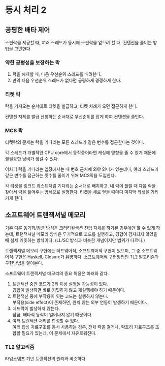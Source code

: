 # 동시 처리 2

## 공평한 배타 제어

스핀락을 제공할 때, 여러 스레드가 동시에 스핀락을 얻으려 할 때, 컨텐션을 줄이는 방법을 고안한다.

### 약한 공평성을 보장하는 락

1. 락을 해제할 때, 다음 우선순위 스레드를 배려한다.
2. 만약 다음 우선순위 스레드가 없다면 공평하게 경쟁하게 한다.

### 티켓 락

락을 가져오는 순서대로 티켓을 발급하고, 티켓 차례가 오면 접근하게 한다.

컨텐션 자체를 발급 신청하는 순서대로 우선순위를 잡게 하여 컨텐션을 줄인다.

### MCS 락

티켓락의 문제는 락을 기다리는 모든 스레드가 같은 변수를 접근한다는 것이다.

각 스레드가 개별적인 CPU core에서 동작중이라면 캐싱에 영향을 줄 수 있기 때문에 불필요한 낭비가 생길 수 있다.

어차피 락을 기다리는 입장에서는 내 번호 근처에 와야 의미가 있는데다, 여러 스레드가 같은 변수를 접근하는 횟수를 줄이기 위해 MCS락을 도입한다.

각 티켓을 링크드 리스트처럼 기다리는 순서대로 배치하고, 내 락이 풀릴 때 다음 락을 찾아서 락을 풀어주는 방식으로 실행한다. 티켓을 새로 얻을 때마다 마지막 티켓을 가리키게 한다.

## 소프트웨어 트랜잭셔널 메모리

기존 다룬 동기화/잠금 방식은 크리티컬섹션 진입 자체를 허가된 경우에만 할 수 있게 하는데, 트랜잭셔널 메모리 방식은 투기적으로 코드를 실행하고, 경합이 감지되지 않았을 때 실제 커밋하는 방식이다. (LL/SC 방식과 비슷한 개념이지만 범위가 다르다.)

트랜잭셔널 메모리 구현에는 하드웨어적, 소프트웨어적 구현이 있으며, 그 중 소프트웨어적 구현은 Haskell, Closure가 유명하다. 소프트웨어적 구현방법인 TL2 알고리즘과 구현방법을 알아본다.

소프트웨어 트랜잭셔널 메모리의 중요 특징은 아래와 같다.

1. 트랜잭션 중인 코드가 2회 이상 실행될 가능성이 있다.  
    경합이 발생하면 바로 커밋하지 않고 재실행해야 하기 때문이다.
2. 트랜잭션 중에 부작용이 잇는 코드는 실행하지 않는다.  
    부작용(side effect)이 존재하면, 원치 않는 외부 연동이 발생하기 때문이다.
3. 데드락이 발생하지 않는다.  
    잠금, 배타적 동작이 일어나지 않기 때문이다.
4. 여러 트랜잭션 처리를 합성할 수 있다.  
    여러 합성 자료구조를 동시 사용하는 경우, 전체 락을 걸거나, 락프리 자료구조를 조합할 필요가 있는데, 이 문제에서 자유로워진다.

### TL2 알고리즘

타임스탬프 기반 트랜잭션의 원리와 비슷하다.

